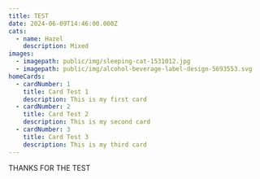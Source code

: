 ```yaml
---
title: TEST
date: 2024-06-09T14:46:00.000Z
cats:
  - name: Hazel
    description: Mixed
images:
  - imagepath: public/img/sleeping-cat-1531012.jpg
  - imagepath: public/img/alcohol-beverage-label-design-5693553.svg
homeCards:
  - cardNumber: 1
    title: Card Test 1
    description: This is my first card
  - cardNumber: 2
    title: Card Test 2
    description: This is my second card
  - cardNumber: 3
    title: Card Test 3
    description: This is my third card
---
```


THANKS FOR THE TEST
